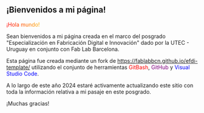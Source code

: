 ## ¡Bienvenidos a mi página!

<meta charset="UTF-8">
    <meta name="viewport" content="width=device-width, initial-scale=1.0">
    <title>Texto Arcoíris</title>
    <style>
        .rainbow {
            background: linear-gradient(to right, red, orange, yellow, green, blue, indigo, violet);
            color: transparent;
            background-clip: text;
        }
    </style>

<p class="rainbow">¡Hola mundo!</p>

Sean bienvenidos a mi página creada en el marco del posgrado "Especialización en Fabricación Digital e Innovación" dado por la UTEC - Uruguay en conjunto con Fab Lab Barcelona.

Esta página fue creada mediante un fork de https://fablabbcn.github.io/efdi-template/ utilizando el conjunto de herramientas <span style="color: red">GitBash</span>, <span style="color: purple">GitHub</span> y <span style="color: blue">Visual Studio Code</span>.

A lo largo de este año 2024 estaré activamente actualizando este sitio con toda la información relativa a mi pasaje en este posgrado.

¡Muchas gracias!

